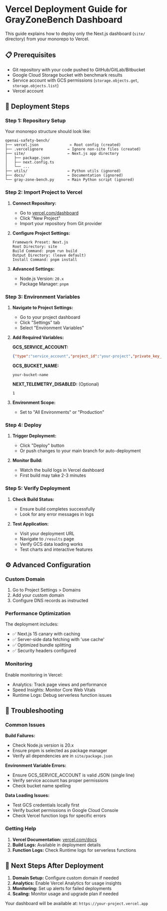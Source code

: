 # Vercel Deployment Guide for GrayZoneBench Dashboard

This guide explains how to deploy only the Next.js dashboard (`site/` directory) from your monorepo to Vercel.

## 📋 Prerequisites

- Git repository with your code pushed to GitHub/GitLab/Bitbucket
- Google Cloud Storage bucket with benchmark results
- Service account with GCS permissions (`storage.objects.get`, `storage.objects.list`)
- Vercel account

## 🚀 Deployment Steps

### Step 1: Repository Setup

Your monorepo structure should look like:
```
openai-safety-bench/
├── vercel.json              ← Root config (created)
├── .vercelignore           ← Ignore non-site files (created)
├── site/                   ← Next.js app directory
│   ├── package.json
│   ├── next.config.ts
│   └── ...
├── utils/                  ← Python utils (ignored)
├── docs/                   ← Documentation (ignored)
└── gray-zone-bench.py      ← Main Python script (ignored)
```

### Step 2: Import Project to Vercel

1. **Connect Repository:**
   - Go to [vercel.com/dashboard](https://vercel.com/dashboard)
   - Click "New Project"
   - Import your repository from Git provider

2. **Configure Project Settings:**
   ```
   Framework Preset: Next.js
   Root Directory: site
   Build Command: pnpm run build
   Output Directory: (leave default)
   Install Command: pnpm install
   ```

3. **Advanced Settings:**
   - Node.js Version: `20.x` 
   - Package Manager: `pnpm`

### Step 3: Environment Variables

1. **Navigate to Project Settings:**
   - Go to your project dashboard
   - Click "Settings" tab
   - Select "Environment Variables"

2. **Add Required Variables:**

   **GCS_SERVICE_ACCOUNT:**
   ```json
   {"type":"service_account","project_id":"your-project","private_key_id":"...","private_key":"-----BEGIN PRIVATE KEY-----\nYOUR_PRIVATE_KEY\n-----END PRIVATE KEY-----\n","client_email":"your-service@project.iam.gserviceaccount.com","client_id":"...","auth_uri":"https://accounts.google.com/o/oauth2/auth","token_uri":"https://oauth2.googleapis.com/token","auth_provider_x509_cert_url":"https://www.googleapis.com/oauth2/v1/certs","client_x509_cert_url":"https://www.googleapis.com/robot/v1/metadata/x509/your-service%40project.iam.gserviceaccount.com"}
   ```
   
   **GCS_BUCKET_NAME:**
   ```
   your-bucket-name
   ```

   **NEXT_TELEMETRY_DISABLED:** (Optional)
   ```
   1
   ```

3. **Environment Scope:**
   - Set to "All Environments" or "Production"

### Step 4: Deploy

1. **Trigger Deployment:**
   - Click "Deploy" button
   - Or push changes to your main branch for auto-deployment

2. **Monitor Build:**
   - Watch the build logs in Vercel dashboard
   - First build may take 2-3 minutes

### Step 5: Verify Deployment

1. **Check Build Status:**
   - Ensure build completes successfully
   - Look for any error messages in logs

2. **Test Application:**
   - Visit your deployment URL
   - Navigate to `/results` page
   - Verify GCS data loading works
   - Test charts and interactive features

## ⚙️ Advanced Configuration

### Custom Domain

1. Go to Project Settings > Domains
2. Add your custom domain
3. Configure DNS records as instructed

### Performance Optimization

The deployment includes:
- ✅ Next.js 15 canary with caching
- ✅ Server-side data fetching with 'use cache'
- ✅ Optimized bundle splitting
- ✅ Security headers configured

### Monitoring

Enable monitoring in Vercel:
- Analytics: Track page views and performance
- Speed Insights: Monitor Core Web Vitals
- Runtime Logs: Debug serverless function issues

## 🔧 Troubleshooting

### Common Issues

**Build Failures:**
- Check Node.js version is 20.x
- Ensure pnpm is selected as package manager
- Verify all dependencies are in `site/package.json`

**Environment Variable Errors:**
- Ensure GCS_SERVICE_ACCOUNT is valid JSON (single line)
- Verify service account has proper permissions
- Check bucket name spelling

**Data Loading Issues:**
- Test GCS credentials locally first
- Verify bucket permissions in Google Cloud Console
- Check Vercel function logs for specific errors

### Getting Help

1. **Vercel Documentation:** [vercel.com/docs](https://vercel.com/docs)
2. **Build Logs:** Available in deployment details
3. **Function Logs:** Check Runtime logs for serverless functions

## 🎯 Next Steps After Deployment

1. **Domain Setup:** Configure custom domain if needed
2. **Analytics:** Enable Vercel Analytics for usage insights
3. **Monitoring:** Set up alerts for failed deployments
4. **Scaling:** Monitor usage and upgrade plan if needed

Your dashboard will be available at: `https://your-project.vercel.app`